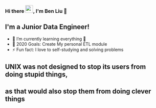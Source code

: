 ### Hi there <img src="https://media.giphy.com/media/hvRJCLFzcasrR4ia7z/giphy.gif" width="25px">, I'm Ben Liu 👋

## I'm a Junior Data Engineer!
- 🔭 I’m currently learning everything 🤣
- 🥅 2020 Goals: Create My personal ETL module
- ⚡ Fun fact: I love to self-studying and solving problems


## UNIX was not designed to stop its users from doing stupid things, 
## as that would also stop them from doing clever things
